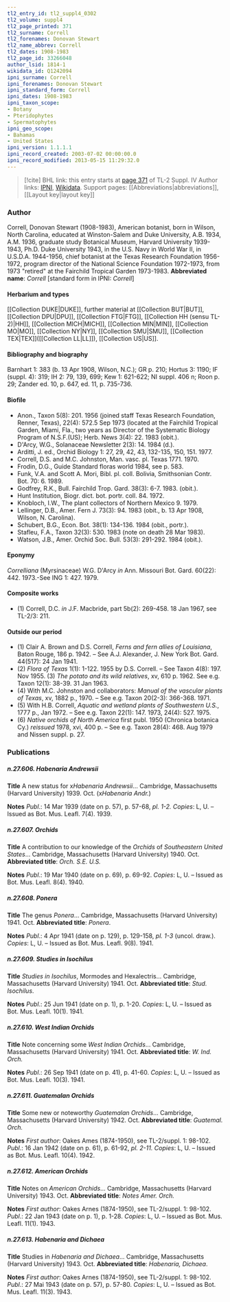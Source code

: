```yaml
---
tl2_entry_id: tl2_suppl4_0302
tl2_volume: suppl4
tl2_page_printed: 371
tl2_surname: Correll
tl2_forenames: Donovan Stewart
tl2_name_abbrev: Correll
tl2_dates: 1908-1983
tl2_page_id: 33266048
author_lsid: 1814-1
wikidata_id: Q1242094
ipni_surname: Correll
ipni_forenames: Donovan Stewart
ipni_standard_form: Correll
ipni_dates: 1908-1983
ipni_taxon_scope: 
- Botany
- Pteridophytes
- Spermatophytes
ipni_geo_scope: 
- Bahamas
- United States
ipni_version: 1.1.1.1
ipni_record_created: 2003-07-02 00:00:00.0
ipni_record_modified: 2013-05-15 11:29:32.0
---
```


> [!cite] BHL link: this entry starts at [page 371](https://www.biodiversitylibrary.org/page/33266048) of TL-2 Suppl. IV
> Author links: [IPNI](https://www.ipni.org/a/1814-1), [Wikidata](https://www.wikidata.org/wiki/Q1242094). Support pages: [[Abbreviations|abbreviations]], [[Layout key|layout key]]

### Author

Correll, Donovan Stewart (1908-1983), American botanist, born in Wilson, North Carolina, educated at Winston-Salem and Duke University, A.B. 1934, A.M. 1936, graduate study Botanical Museum, Harvard University 1939-1943, Ph.D. Duke University 1943, in the U.S. Navy in World War II, in U.S.D.A. 1944-1956, chief botanist at the Texas Research Foundation 1956-1972, program director of the National Science Foundation 1972-1973, from 1973 "retired" at the Fairchild Tropical Garden 1973-1983. 
**Abbreviated name**: *Correll* \[standard form in IPNI: *Correll*\]

#### Herbarium and types

[[Collection DUKE|DUKE]], further material at [[Collection BUT|BUT]], [[Collection DPU|DPU]], [[Collection FTG|FTG]], [[Collection HH (sensu TL-2)|HH]], [[Collection MICH|MICH]], [[Collection MIN|MIN]], [[Collection MO|MO]], [[Collection NY|NY]], [[Collection SMU|SMU]], [[Collection TEX|TEX]]([[Collection LL|LL]]), [[Collection US|US]].

#### Bibliography and biography

Barnhart 1: 383 (b. 13 Apr 1908, Wilson, N.C.); GR p. 210; Hortus 3: 1190; IF (suppl. 4): 319; IH 2: 79, 139, 699; Kew 1: 621-622; NI suppl. 406 n; Roon p. 29; Zander ed. 10, p. 647, ed. 11, p. 735-736.

#### Biofile

- Anon., Taxon 5(8): 201. 1956 (joined staff Texas Research Foundation, Renner, Texas), 22(4): 572.5 Sep 1973 (located at the Fairchild Tropical Garden, Miami, Fla., two years as Director of the Systematic Biology Program of N.S.F.(US); Herb. News 3(4): 22. 1983 (obit.).
- D'Arcy, W.G., Solanaceae Newsletter 2(3): 14. 1984 (d.).
- Arditti, J. ed., Orchid Biology 1: 27, 29, 42, 43, 132-135, 150, 151. 1977.
- Correll, D.S. and M.C. Johnston, Man. vasc. pl. Texas 1771. 1970.
- Frodin, D.G., Guide Standard floras world 1984, see p. 583.
- Funk, V.A. and Scott A. Mori, Bibl. pl. coll. Bolivia, Smithsonian Contr. Bot. 70: 6. 1989.
- Godfrey, R.K., Bull. Fairchild Trop. Gard. 38(3): 6-7. 1983. (obit.).
- Hunt Institution, Biogr. dict. bot. portr. coll. 84. 1972.
- Knobloch, I.W., The plant collectors of Northern Mexico 9. 1979.
- Lellinger, D.B., Amer. Fern J. 73(3): 94. 1983 (obit., b. 13 Apr 1908, Wilson, N. Carolina).
- Schubert, B.G., Econ. Bot. 38(1): 134-136. 1984 (obit., portr.).
- Stafleu, F.A., Taxon 32(3): 530. 1983 (note on death 28 Mar 1983).
- Watson, J.B., Amer. Orchid Soc. Bull. 53(3): 291-292. 1984 (obit.).

#### Eponymy

*Correlliana* (Myrsinaceae) W.G. D'Arcy *in* Ann. Missouri Bot. Gard. 60(22): 442. 1973.-See ING 1: 427. 1979.

#### Composite works

- (1) Correll, D.C. *in* J.F. Macbride, part 5b(2): 269-458. 18 Jan 1967, see TL-2/3: 211.

#### Outside our period

- (1) Clair A. Brown and D.S. Correll, *Ferns and fern allies of Louisiana*, Baton Rouge, 186 p. 1942. – See A.J. Alexander, J. New York Bot. Gard. 44(517): 24 Jan 1941.
- (2) *Flora of Texas* 1(1): 1-122. 1955 by D.S. Correll. – See Taxon 4(8): 197. Nov 1955. (3) *The potato and its wild relatives*, xv, 610 p. 1962. See e.g. Taxon 12(1): 38-39. 31 Jan 1963.
- (4) With M.C. Johnston and collaborators: *Manual of the vascular plants of Texas*, xv, 1882 p., 1970. – See e.g. Taxon 20(2-3): 366-368. 1971.
- (5) With H.B. Correll, *Aquatic and wetland plants of Southwestern U.S.*, 1777 p., Jan 1972. – See e.g. Taxon 22(1): 147. 1973, 24(4): 527. 1975.
- (6) *Native orchids of North America* first publ. 1950 (Chronica botanica Cy.) *reissued* 1978, xvi, 400 p. – See e.g. Taxon 28(4): 468. Aug 1979 and Nissen suppl. p. 27.

### Publications

##### n.27.606. Habenaria Andrewsii

**Title**
A new status for x*Habenaria Andrewsii*... Cambridge, Massachusetts (Harvard University) 1939. Oct. (x*Habenaria Andr.*)

**Notes**
*Publ*.: 14 Mar 1939 (date on p. 57), p. 57-68, *pl. 1-2. Copies*: L, U. – Issued as Bot. Mus. Leafl. 7(4). 1939.

##### n.27.607. Orchids

**Title**
A contribution to our knowledge of the *Orchids* of *Southeastern United States*... Cambridge, Massachusetts (Harvard University) 1940. Oct.
**Abbreviated title**: *Orch. S.E. U.S.*

**Notes**
*Publ*.: 19 Mar 1940 (date on p. 69), p. 69-92. *Copies*: L, U. – Issued as Bot. Mus. Leafl. 8(4). 1940.

##### n.27.608. Ponera

**Title**
The genus *Ponera*... Cambridge, Massachusetts (Harvard University) 1941. Oct.
**Abbreviated title**: *Ponera*.

**Notes**
*Publ*.: 4 Apr 1941 (date on p. 129), p. 129-158, *pl. 1-3* (uncol. draw.). *Copies*: L, U. – Issued as Bot. Mus. Leafl. 9(8). 1941.

##### n.27.609. Studies in Isochilus

**Title**
*Studies in Isochilus*, Mormodes and Hexalectris... Cambridge, Massachusetts (Harvard University) 1941. Oct.
**Abbreviated title**: *Stud. Isochilus*.

**Notes**
*Publ*.: 25 Jun 1941 (date on p. 1), p. 1-20. *Copies*: L, U. – Issued as Bot. Mus. Leafl. 10(1). 1941.

##### n.27.610. West Indian Orchids

**Title**
Note concerning some *West Indian Orchids*... Cambridge, Massachusetts (Harvard University) 1941. Oct.
**Abbreviated title**: *W. Ind. Orch.*

**Notes**
*Publ*.: 26 Sep 1941 (date on p. 41), p. 41-60. *Copies*: L, U. – Issued as Bot. Mus. Leafl. 10(3). 1941.

##### n.27.611. Guatemalan Orchids

**Title**
Some new or noteworthy *Guatemalan Orchids*... Cambridge, Massachusetts (Harvard University) 1942. Oct.
**Abbreviated title**: *Guatemal. Orch.*

**Notes**
*First author*: Oakes Ames (1874-1950), see TL-2/suppl. 1: 98-102.
*Publ*.: 16 Jan 1942 (date on p. 61), p. 61-92, *pl. 2-11. Copies*: L, U. – Issued as Bot. Mus. Leafl. 10(4). 1942.

##### n.27.612. American Orchids

**Title**
Notes on *American Orchids*... Cambridge, Massachusetts (Harvard University) 1943. Oct.
**Abbreviated title**: *Notes Amer. Orch.*

**Notes**
*First author*: Oakes Arnes (1874-1950), see TL-2/suppl. 1: 98-102.
*Publ*.: 22 Jan 1943 (date on p. 1), p. 1-28. *Copies*: L, U. – Issued as Bot. Mus. Leafl. 11(1). 1943.

##### n.27.613. Habenaria and Dichaea

**Title**
Studies in *Habenaria and Dichaea*... Cambridge, Massachusetts (Harvard University) 1943. Oct.
**Abbreviated title**: *Habenaria, Dichaea*.

**Notes**
*First author*: Oakes Arnes (1874-1950), see TL-2/suppl. 1: 98-102.
*Publ*.: 27 Mai 1943 (date on p. 57), p. 57-80. *Copies*: L, U. – Issued as Bot. Mus. Leafl. 11(3). 1943.

